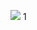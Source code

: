 ![](http://ovlnt0xy1.bkt.clouddn.com/Jietu20170905-141055.jpg)
1[](http://ovlnt0xy1.bkt.clouddn.com/Jietu20170905-140939.jpg)
